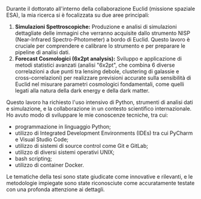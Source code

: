 Durante il dottorato all'interno della collaborazione Euclid (missione spaziale ESA),
la mia ricerca si è focalizzata su due aree principali:

1.  **Simulazioni Spettroscopiche:** Produzione e analisi di simulazioni dettagliate delle immagini
    che verranno acquisite dallo strumento NISP (Near-Infrared Spectro-Photometer) a bordo di Euclid.
    Questo lavoro è cruciale per comprendere e calibrare lo strumento e per preparare le pipeline
    di analisi dati.
2.  **Forecast Cosmologici (6x2pt analysis):** Sviluppo e applicazione di metodi statistici avanzati
    (analisi "6x2pt", che combina 6 diverse correlazioni a due punti tra lensing debole, clustering di galassie
    e cross-correlazioni) per realizzare previsioni accurate sulla sensibilità di Euclid nel misurare
    parametri cosmologici fondamentali, come quelli legati alla natura della dark energy e della dark matter.

Questo lavoro ha richiesto l'uso intensivo di Python, strumenti di analisi dati e simulazione, e la
collaborazione in un contesto scientifico internazionale. Ho avuto modo di sviluppare le mie conoscenze tecniche, tra cui:

* programmazione in linguaggio Python;
* utilizzo di Integrated Development Environments (IDEs) tra cui PyCharm e Visual Studio Code;
* utilizzo di sistemi di source control come Git e GitLab;
* utilizzo di diversi sistemi operativi UNIX;
* bash scripting;
* utilizzo di container Docker.

Le tematiche della tesi sono state giudicate come innovative e rilevanti, e le metodologie impiegate sono state
riconosciute come accuratamente testate con una profonda attenzione ai dettagli.
